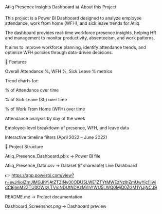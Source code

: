 Atliq Presence Insights Dashboard
📊 About this Project

This project is a Power BI Dashboard designed to analyze employee attendance, work from home (WFH), and sick leave trends for Atliq.

The dashboard provides real-time workforce presence insights, helping HR and management to monitor productivity, absenteeism, and work patterns.

It aims to improve workforce planning, identify attendance trends, and optimize WFH policies through data-driven decisions.

🚀 Features

Overall Attendance %, WFH %, Sick Leave % metrics

Trend charts for:

% of Attendance over time

% of Sick Leave (SL) over time

% of Work From Home (WFH) over time

Attendance analysis by day of the week

Employee-level breakdown of presence, WFH, and leave data

Interactive timeline filters (April 2022 – June 2022)

📂 Project Structure

Atliq_Presence_Dashboard.pbix → Power BI file

Atliq_Presence_Data.csv → Dataset (if shareable)
Live Dashboard

👉 https://app.powerbi.com/view?r=eyJrIjoiZmJlMGJhYjAtZTZlNy00ODU5LWE1ZTYtMWEzNzlhZmUwYjc1IiwidCI6ImM2ZTU0OWIzLTVmNDUtNDAzMi1hYWU5LWQ0MjQ0ZGM1YjJjNCJ9



README.md → Project documentation

Dashboard_Screenshot.png → Dashboard preview
